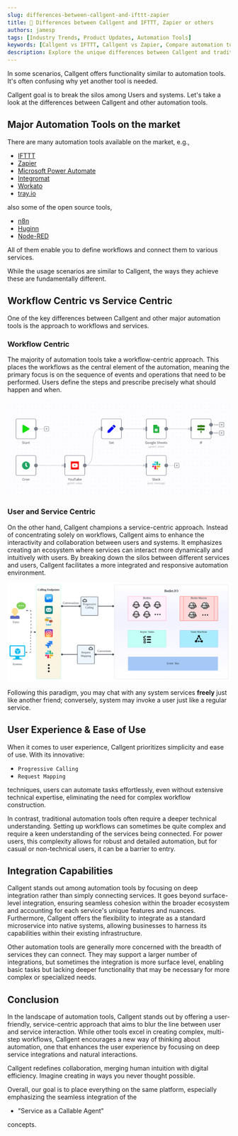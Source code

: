 ```yaml
---
slug: differences-between-callgent-and-ifttt-zapier
title: 🔄 Differences between Callgent and IFTTT, Zapier or others
authors: jamesp
tags: [Industry Trends, Product Updates, Automation Tools]
keywords: [Callgent vs IFTTT, Callgent vs Zapier, Compare automation tools, Service-centric automation, User-friendly automation tools, Workflow automation comparison, Integration capabilities of Callgent, Differences in automation tools, Callgent user experience, Automation tools market analysis]
description: Explore the unique differences between Callgent and traditional automation tools like IFTTT, Zapier, and others. Discover how Callgent's service-centric approach enhances user interaction and integrates seamlessly with existing systems, setting a new standard in automation efficiency and user-friendliness.
---
```


In some scenarios, Callgent offers functionality similar to automation tools. It's often confusing why yet another tool is needed.

Callgent goal is to break the silos among Users and systems.
Let's take a look at the differences between Callgent and other automation tools.

## Major Automation Tools on the market

There are many automation tools available on the market, e.g.,

<!-- truncate -->

- [IFTTT](https://ifttt.com)
- [Zapier](https://zapier.com)
- [Microsoft Power Automate](https://powerautomate.microsoft.com)
- [Integromat](https://www.integromat.com)
- [Workato](https://workato.com)
- [tray.io](https://tray.io)

also some of the open source tools,

- [n8n](https://n8n.io)
- [Huginn](https://github.com/huginn/huginn)
- [Node-RED](https://nodered.org)

All of them enable you to define workflows and connect them to various services.

While the usage scenarios are similar to Callgent, the ways they achieve these are fundamentally different.

## Workflow Centric vs Service Centric

One of the key differences between Callgent and other major automation tools is the approach to workflows and services.

### Workflow Centric

The majority of automation tools take a workflow-centric approach. This places the workflows as the central element of the automation, meaning the primary focus is on the sequence of events and operations that need to be performed. Users define the steps and prescribe precisely what should happen and when.

![Workflow centric tools](workflow-example.png "Workflow centric tools")

### User and Service Centric

On the other hand, Callgent champions a service-centric approach. Instead of concentrating solely on workflows, Callgent aims to enhance the interactivity and collaboration between users and systems. It emphasizes creating an ecosystem where services can interact more dynamically and intuitively with users. By breaking down the silos between different services and users, Callgent facilitates a more integrated and responsive automation environment.

![CallgentService centric design](callgent-architecture.png "Callgent Service centric design")

Following this paradigm, you may chat with any system services **freely** just like another friend; conversely, system may invoke a user just like a regular service.

## User Experience & Ease of Use

When it comes to user experience, Callgent prioritizes simplicity and ease of use. With its innovative:

- `Progressive Calling`
- `Request Mapping`

techniques, users can automate tasks effortlessly, even without extensive technical expertise, eliminating the need for complex workflow construction.

In contrast, traditional automation tools often require a deeper technical understanding. Setting up workflows can sometimes be quite complex and require a keen understanding of the services being connected. For power users, this complexity allows for robust and detailed automation, but for casual or non-technical users, it can be a barrier to entry.

## Integration Capabilities

Callgent stands out among automation tools by focusing on deep integration rather than simply connecting services. It goes beyond surface-level integration, ensuring seamless cohesion within the broader ecosystem and accounting for each service's unique features and nuances. Furthermore, Callgent offers the flexibility to integrate as a standard microservice into native systems, allowing businesses to harness its capabilities within their existing infrastructure.

Other automation tools are generally more concerned with the breadth of services they can connect. They may support a larger number of integrations, but sometimes the integration is more surface level, enabling basic tasks but lacking deeper functionality that may be necessary for more complex or specialized needs.

## Conclusion

In the landscape of automation tools, Callgent stands out by offering a user-friendly, service-centric approach that aims to blur the line between user and service interaction. While other tools excel in creating complex, multi-step workflows, Callgent encourages a new way of thinking about automation, one that enhances the user experience by focusing on deep service integrations and natural interactions.

Callgent redefines collaboration, merging human intuition with digital efficiency. Imagine creating in ways you never thought possible.

Overall, our goal is to place everything on the same platform, especially emphasizing the seamless integration of the

- "Service as a Callable Agent"

concepts.
